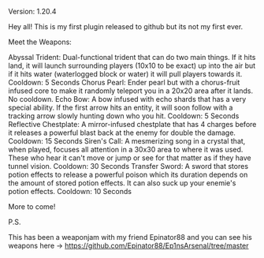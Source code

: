 Version: 1.20.4

Hey all! This is my first plugin released to github but its not my first ever.

Meet the Weapons:

Abyssal Trident: Dual-functional trident that can do two main things. If it hits land, it will launch surrounding players (10x10 to be exact) up into the air but if it hits water (waterlogged block or water) it will pull players towards it. Cooldown: 5 Seconds
Chorus Pearl: Ender pearl but with a chorus-fruit infused core to make it randomly teleport you in a 20x20 area after it lands. No cooldown.
Echo Bow: A bow infused with echo shards that has a very special ability. If the first arrow hits an entity, it will soon follow with a tracking arrow slowly hunting down who you hit. Cooldown: 5 Seconds
Reflective Chestplate: A mirror-infused chestplate that has 4 charges before it releases a powerful blast back at the enemy for double the damage. Cooldown: 15 Seconds
Siren's Call: A mesmerizing song in a crystal that, when played, focuses all attention in a 30x30 area to where it was used. These who hear it can't move or jump or see for that matter as if they have tunnel vision. Cooldown: 30 Seconds
Transfer Sword: A sword that stores potion effects to release a powerful poison which its duration depends on the amount of stored potion effects. It can also suck up your enemie's potion effects. Cooldown: 10 Seconds

More to come!

P.S.

This has been a weaponjam with my friend Epinator88 and you can see his weapons here -> https://github.com/Epinator88/Ep1nsArsenal/tree/master
